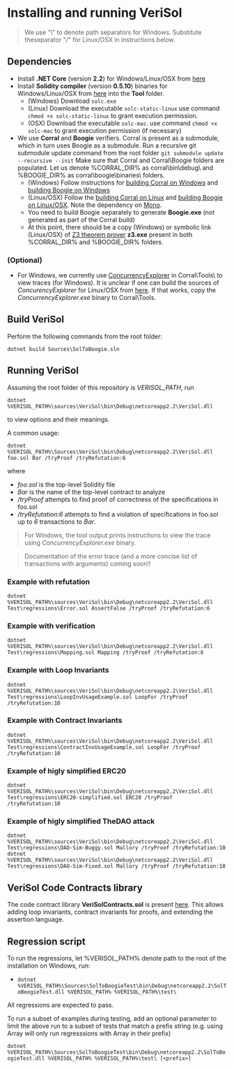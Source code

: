 # Installing and running VeriSol

 > We use "\\" to denote path separators for Windows. Substitute theseparator "/" for Linux/OSX in instructions below. 


## Dependencies

- Install **.NET Core** (version **2.2**) for Windows/Linux/OSX from [here](https://dotnet.microsoft.com/download/dotnet-core/2.2#sdk-2.2.106) 
- Install **Solidity compiler** (version **0.5.10**) binaries for Windows/Linux/OSX from [here](https://github.com/ethereum/solidity/releases/tag/v0.5.10) into the **Tool** folder.
   - (Windows) Download `solc.exe`
   - (Linux) Download the executable `solc-static-linux` use command `chmod +x solc-static-linux` to grant execution permission.
   - (OSX) Download the executable `solc-mac`. use command `chmod +x solc-mac` to grant execution permission (if necessary)
- We use **Corral** and **Boogie** verifiers. Corral is present as a submodule, which in turn uses Boogie as a submodule. Run a recursive git submodule update command from the root folder
`git submodule update --recursive --init`
Make sure that Corral and Corral\Boogie folders are populated. Let us denote %CORRAL_DIR% as corral\bin\debug\ and %BOOGIE_DIR% as 
corral\boogie\binaries\ folders. 
   - (Windows) Follow instructions for [building Corral on Windows](https://github.com/boogie-org/corral#building-and-running-corral-on-windows) and [building Boogie on Windows](https://github.com/boogie-org/boogie#windows)
   - (Linux/OSX) Follow the [building Corral on Linux](https://github.com/boogie-org/corral#building-and-running-corral-on-linux-using-mono) and [building Boogie on Linux/OSX](https://github.com/boogie-org/boogie#linuxosx). Note the dependency on [Mono](https://www.mono-project.com). 
   - You need to build Boogie separately to generate **Boogie.exe** (not generated as part of the Corral build)
   - At this point, there should be a copy (Windows) or symbolic link (Linux/OSX) of [Z3 theorem prover](https://github.com/Z3Prover/z3/releases) **z3.exe** present in both %CORRAL_DIR% and %BOOGIE_DIR% folders. 

### (Optional) 
   - For Windows, we currently use  [ConcurrencyExplorer](https://github.com/LeeSanderson/Chess) in Corral\Tools\ to view traces (for Windows). It is unclear if one can build the sources of *ConcurencyExplorer* for Linux/OSX from [here](https://github.com/LeeSanderson/Chess). If that works, copy the *ConcurrencyExplorer.exe* binary to Corral\Tools\.

## Build VeriSol

Perform the following commands from the root folder:
<!-- Open the __Sources\SolToBoogie.sln__ file in Visual Studio (2017) and perform __Build Solution__. -->
<!-- - `msbuild corral\boogie\source\boogie.sln` Ignroe the errors as they don't affect VeriSol. They go away if you (optionally) build using Visual Studio. -->
<!-- - `msbuild corral\cba.sln` -->
`dotnet build Sources\SolToBoogie.sln`

## Running VeriSol

Assuming the root folder of this repository is *VERISOL_PATH*, run 

`dotnet %VERISOL_PATH%\sources\VeriSol\bin\Debug\netcoreapp2.2\VeriSol.dll`

to view options and their meanings. 

A common usage:

`dotnet %VERISOL_PATH%\Sources\VeriSol\bin\Debug\netcoreapp2.2\VeriSol.dll foo.sol Bar /tryProof /tryRefutation:6`

where 
   - *foo.sol* is the top-level Solidity file
   - *Bar* is the name of the top-level contract to analyze
   - */tryProof* attempts to find proof of correctness of the specifications in foo.sol
   - */tryRefutation:6* attempts to find a violation of specifications in foo.sol up to *6* transactions to *Bar*.

  > For Windows, the tool output prints instructions to view the trace using *ConcurrencyExplorer.exe* binary. 

  > Documentation of the error trace (and a more concise list of transactions with arguments) coming soon!!

### Example with refutation ###
`dotnet %VERISOL_PATH%\sources\VeriSol\bin\Debug\netcoreapp2.2\VeriSol.dll Test\regressions\Error.sol AssertFalse /tryProof /tryRefutation:6`

### Example with verification ###
`dotnet %VERISOL_PATH%\sources\VeriSol\bin\Debug\netcoreapp2.2\VeriSol.dll Test\regressions\Mapping.sol Mapping /tryProof /tryRefutation:6`

### Example with Loop Invariants ###
`dotnet %VERISOL_PATH%\sources\VeriSol\bin\Debug\netcoreapp2.2\VeriSol.dll Test\regressions\LoopInvUsageExample.sol LoopFor /tryProof /tryRefutation:10`

### Example with Contract Invariants ###
`dotnet %VERISOL_PATH%\sources\VeriSol\bin\Debug\netcoreapp2.2\VeriSol.dll Test\regressions\ContractInvUsageExample.sol LoopFor /tryProof /tryRefutation:10`

### Example of higly simplified ERC20 ###
`dotnet %VERISOL_PATH%\sources\VeriSol\bin\Debug\netcoreapp2.2\VeriSol.dll Test\regressions\ERC20-simplified.sol ERC20 /tryProof /tryRefutation:10`

### Example of higly simplified TheDAO attack ###
`dotnet %VERISOL_PATH%\sources\VeriSol\bin\Debug\netcoreapp2.2\VeriSol.dll Test\regressions\DAO-Sim-Buggy.sol Mallory /tryProof /tryRefutation:10`
`dotnet %VERISOL_PATH%\sources\VeriSol\bin\Debug\netcoreapp2.2\VeriSol.dll Test\regressions\DAO-Sim-Fixed.sol Mallory /tryProof /tryRefutation:10`

## VeriSol Code Contracts library
The code contract library **VeriSolContracts.sol** is present [here](https://github.com/microsoft/verisol/blob/master/Test/regressions/Libraries/VeriSolContracts.sol). This allows adding loop invariants, contract invariants for proofs, and extending the assertion language.  

## Regression script

To run the regressions, let %VERISOL_PATH% denote path to the root of the installation on Windows, run:
-  `dotnet %VERISOL_PATH%\Sources\SolToBoogieTest\bin\Debug\netcoreapp2.2\SolToBoogieTest.dll %VERISOL_PATH% %VERISOL_PATH%\test\`
<!-- - (Linux/OSX) `dotnet $VeriSolPath/Sources/SolToBoogieTest/bin/Debug/netcoreapp2.2/SolToBoogieTest.dll $VeriSolPath $VeriSolPath/Test` -->

All regressions are expected to pass. 

To run a subset of examples during testing, add an optional parameter to limit the above run to a subset of tests that match a prefix string *<prefix>* (e.g. using Array will only run regresssions with Array in their prefix)

`dotnet %VERISOL_PATH%\Sources\SolToBoogieTest\bin\Debug\netcoreapp2.2\SolToBoogieTest.dll %VERISOL_PATH% %VERISOL_PATH%\test\ [<prefix>]`


